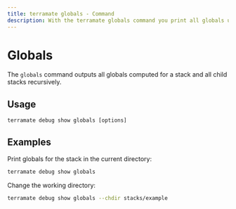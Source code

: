 ```yaml
---
title: terramate globals - Command
description: With the terramate globals command you print all globals used in stacks recursively.
---
```


# Globals

The `globals` command outputs all globals computed for a stack and all child stacks recursively.

## Usage

`terramate debug show globals [options]`

## Examples

Print globals for the stack in the current directory:

```bash
terramate debug show globals
```

Change the working directory:

```bash
terramate debug show globals --chdir stacks/example
```
